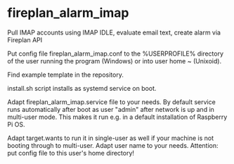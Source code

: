 # fireplan_alarm_imap
Pull IMAP accounts using IMAP IDLE, evaluate email text, create alarm via Fireplan API

Put config file fireplan_alarm_imap.conf to the %USERPROFILE% directory of the user running the program (Windows) or into user home ~ (Unixoid).

Find example template in the repository.

install.sh script installs as systemd service on boot.

Adapt fireplan_alarm_imap.service file to your needs.
By default service runs automatically after boot as user "admin" after network is up and in multi-user mode.
This makes it run e.g. in a default installation of Raspberry Pi OS.

Adapt target.wants to run it in single-user as well if your machine is not booting through to multi-user.
Adapt user name to your needs. Attention: put config file to this user's home directory!
